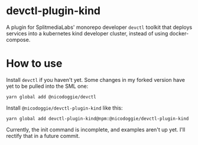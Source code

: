 devctl-plugin-kind
==================

A plugin for SplitmediaLabs' monorepo developer `devctl` toolkit that deploys 
services into a kubernetes kind developer cluster, instead of using
docker-compose.

How to use
==========

Install `devctl` if you haven't yet. Some changes in my forked version have yet
to be pulled into the SML one:

```
yarn global add @nicodoggie/devctl
```

Install `@nicodoggie/devctl-plugin-kind` like this:

```
yarn global add devctl-plugin-kind@npm:@nicodoggie/devctl-plugin-kind
```

Currently, the init command is incomplete, and examples aren't up yet. I'll 
rectify that in a future commit.